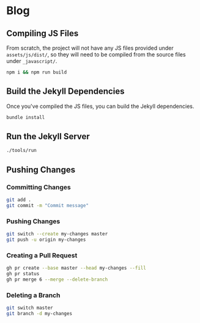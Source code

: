 # Blog

## Compiling JS Files

From scratch, the project will not have any JS files provided under `assets/js/dist/`, so they will need to be compiled from the source files under `_javascript/`.

```bash
npm i && npm run build
```

## Build the Jekyll Dependencies

Once you've compiled the JS files, you can build the Jekyll dependencies.

```bash
bundle install
```

## Run the Jekyll Server

```bash
./tools/run
```

## Pushing Changes

### Committing Changes

```bash
git add .
git commit -m "Commit message"
```

### Pushing Changes

```bash
git switch --create my-changes master
git push -u origin my-changes
```

### Creating a Pull Request

```bash
gh pr create --base master --head my-changes --fill
gh pr status
gh pr merge 6 --merge --delete-branch
```

### Deleting a Branch

```bash
git switch master
git branch -d my-changes
```